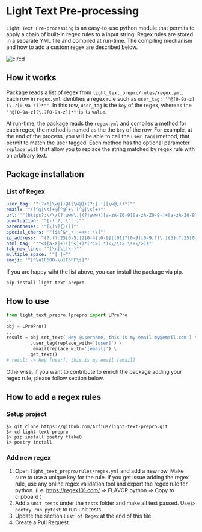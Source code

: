 # Light Text Pre-processing

`Light Text Pre-processing` is an easy-to-use python module that permits to apply a chain of built-in regex rules to a input string. Regex rules are stored in a separate YML file and compiled at run-time. The compiling mechanism and how to add a custom regex are described below.

![ci/cd](https://github.com/Arfius/light-text-prepro/actions/workflows/light-text-prepro.yml/badge.svg)

## How it works

Package reads a list of regex from `light_text_prepro/rules/regex.yml`.  Each row in `regex.yml` identifies a regex rule such as `user_tag: '"@[0-9a-z](\.?[0-9a-z])*"'`. In this row, `user_tag` is the `key` of the regex, whereas the `'"@[0-9a-z](\.?[0-9a-z])*"'`is its `value`.

At run-time, the package reads the `regex.yml` and compiles a method for each regex, the method is named as the the `key` of the row. For example, at the end of the process, you will be able to call the `user_tag()`method, that permit to match the user tagged. Each method has the optional parameter `replace_with` that allow you to replace the string matched by regex rule with an arbitrary text.

## Package installation

### List of Regex 
```yaml
user_tag: '"(?<![\w@])@([\w@]+(?:[.!][\w@]+)*)"'
email: '"([^@|\s]+@[^@]+\.[^@|\s]+)"'
url: '"(https?:\/\/(?:www\.|(?!www))[a-zA-Z0-9][a-zA-Z0-9-]+[a-zA-Z0-9]\.[^\s]{2,}|www\.[a-zA-Z0-9][a-zA-Z0-9-]+[a-zA-Z0-9]\.[^\s]{2,}|https?:\/\/(?:www\.|(?!www))[a-zA-Z0-9]+\.[^\s]{2,}|www\.[a-zA-Z0-9]+\.[^\s]{2,})"'
punctuation: '"[-!`?,.\":;]"'
parentheses: '"[\[\]{}()]"'
special_chars: '"[$%^&*_+|~=<>:;\\]"'
ip_address: '"(?:(?:25[0-5]|2[0-4][0-9]|[01]?[0-9][0-9]?)\.){3}(?:25[0-5]|2[0-4][0-9]|[01]?[0-9][0-9]?)$"'
html_tag: '"^<([a-z]+)([^<]+)*(?:>(.*)<\/\1>|\s+\/>)$"'
tab_new_line: '"(\n|\t|\r)"'
multiple_space: '"[ ]+"'
emoji: '"[^\u1F600-\u1F6FF\s]"'
```

If you are happy wiht the list above, you can install the package via pip.

```
pip install light-text-prepro
```

## How to use

```python
from light_text_prepro.lprepro import LPrePro
...
obj = LPrePro()
...
result = obj.set_text('Hey @username, this is my email my@email.com') \
		 .user_tag(replace_with='[user]') \
		 .email(replace_with='[email]') \
    	.get_text()
# result -> Hey [user], this is my email [email]
```


Otherwise, if you want to contribute to enrich the package adding your regex rule, please follow section below.

## How to add a regex rules

### Setup project

````
$> git clone https://github.com/Arfius/light-text-prepro.git
$> cd light-text-prepro
$> pip install poetry flake8
$> poetry install
````

### Add  new regex

1. Open `light_text_prepro/rules/regex.yml` and add a new row. Make sure to use a unique key for the rule. If  you get issue adding the regex rule, use any online regex validation tool and export the regex rule for python. (i.e. https://regex101.com/ => FLAVOR python => Copy to clipboard )
2. Add a `unit tests` under the  `tests` folder and make all test passed.  Use`$> poetry run pytest` to run unit tests.
3. Update the  section `List of Regex` at the end of this file.
4. Create a Pull Request


